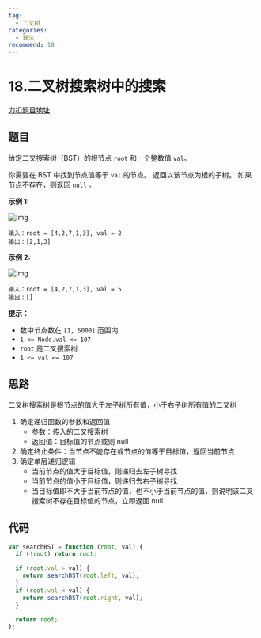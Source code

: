 ```yaml
---
tag:
  - 二叉树
categories:
  - 算法
recommend: 18
---
```


# 18.二叉树搜索树中的搜索

[力扣题目地址](https://leetcode.cn/problems/search-in-a-binary-search-tree/)

## 题目

给定二叉搜索树（BST）的根节点 `root` 和一个整数值 `val`。

你需要在 BST 中找到节点值等于 `val` 的节点。 返回以该节点为根的子树。 如果节点不存在，则返回 `null` 。

**示例 1:**

![img](https://assets.leetcode.com/uploads/2021/01/12/tree1.jpg)

```
输入：root = [4,2,7,1,3], val = 2
输出：[2,1,3]
```

**示例 2:**

![img](https://assets.leetcode.com/uploads/2021/01/12/tree2.jpg)

```
输入：root = [4,2,7,1,3], val = 5
输出：[]
```

**提示：**

- 数中节点数在 `[1, 5000]` 范围内
- `1 <= Node.val <= 107`
- `root` 是二叉搜索树
- `1 <= val <= 107`

## 思路

二叉树搜索树是根节点的值大于左子树所有值，小于右子树所有值的二叉树

1. 确定递归函数的参数和返回值
   - 参数：传入的二叉搜索树
   - 返回值：目标值的节点或则 null
2. 确定终止条件：当节点不能存在或节点的值等于目标值，返回当前节点
3. 确定单层递归逻辑
   - 当前节点的值大于目标值，则递归去左子树寻找
   - 当前节点的值小于目标值，则递归去右子树寻找
   - 当目标值即不大于当前节点的值，也不小于当前节点的值，则说明该二叉搜索树不存在目标值的节点，立即返回 null

## 代码

```js
var searchBST = function (root, val) {
  if (!root) return root;

  if (root.val > val) {
    return searchBST(root.left, val);
  }
  if (root.val < val) {
    return searchBST(root.right, val);
  }

  return root;
};
```
